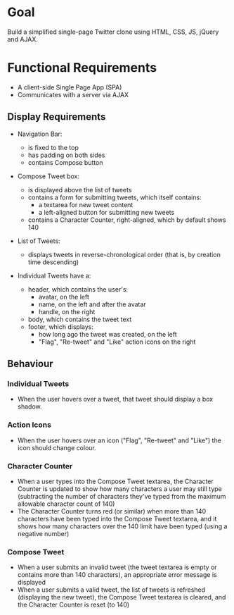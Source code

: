 # Goal

Build a simplified single-page Twitter clone using HTML, CSS, JS, jQuery and AJAX.

# Functional Requirements

* A client-side Single Page App (SPA)
* Communicates with a server via AJAX

## Display Requirements

* Navigation Bar:
  * is fixed to the top
  * has padding on both sides
  * contains Compose button

* Compose Tweet box:
  * is displayed above the list of tweets
  * contains a form for submitting tweets, which itself contains:
    * a textarea for new tweet content
    * a left-aligned button for submitting new tweets
  * contains a Character Counter, right-aligned, which by default shows 140

* List of Tweets:
  * displays tweets in reverse-chronological order (that is, by creation time descending)

* Individual Tweets have a:
  * header, which contains the user's:
    * avatar, on the left
    * name, on the left and after the avatar
    * handle, on the right
  * body, which contains the tweet text
  * footer, which displays:
    * how long ago the tweet was created, on the left
    * "Flag", "Re-tweet" and "Like" action icons on the right

## Behaviour

### Individual Tweets

* When the user hovers over a tweet, that tweet should display a box shadow.

### Action Icons

* When the user hovers over an icon ("Flag", "Re-tweet" and "Like") the icon should change colour.

### Character Counter

* When a user types into the Compose Tweet textarea, the Character Counter is updated to show how many
characters a user may still type (subtracting the number of characters they've typed from the maximum allowable character count of 140)
* The Character Counter turns red (or similar) when more than 140 characters have been typed into the Compose Tweet textarea, and it shows how many characters over the 140 limit have been typed (using a negative number)

### Compose Tweet

* When a user submits an invalid tweet (the tweet textarea is empty or contains more than 140 characters), an appropriate error message is displayed
* When a user submits a valid tweet, the list of tweets is refreshed (displaying the new tweet), the Compose Tweet textarea is cleared, and the Character Counter is reset (to 140)
